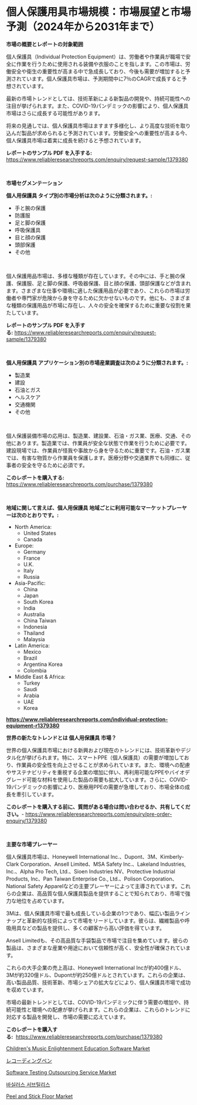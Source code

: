 <p><h1>個人保護用具市場規模：市場展望と市場予測（2024年から2031年まで）</h1></p><p><strong>市場の概要とレポートの対象範囲</strong></p>
<p><p>個人保護具（Individual Protection Equipment）は、労働者や作業員が職場で安全に作業を行うために使用される装備や衣服のことを指します。この市場は、労働安全や衛生の重要性が高まる中で急成長しており、今後も需要が増加すると予測されています。個人保護具市場は、予測期間中に7％のCAGRで成長すると予想されています。</p><p>最新の市場トレンドとしては、技術革新による新製品の開発や、持続可能性への注目が挙げられます。また、COVID-19パンデミックの影響により、個人保護具市場はさらに成長する可能性があります。</p><p>将来の見通しでは、個人保護具市場はますます多様化し、より高度な技術を取り込んだ製品が求められると予測されています。労働安全への重要性が高まる今、個人保護具市場は着実に成長を続けると予想されています。</p></p>
<p><strong>レポートのサンプル PDF を入手する:</strong> <a href="https://www.reliableresearchreports.com/enquiry/request-sample/1379380">https://www.reliableresearchreports.com/enquiry/request-sample/1379380</a></p>
<p>&nbsp;</p>
<p><strong>市場セグメンテーション</strong></p>
<p><strong>個人用保護具 タイプ別の市場分析は次のように分類されます。:</strong></p>
<p><ul><li>手と腕の保護</li><li>防護服</li><li>足と脚の保護</li><li>呼吸保護具</li><li>目と顔の保護</li><li>頭部保護</li><li>その他</li></ul></p>
<p>&nbsp;</p>
<p><p>個人保護用品市場は、多様な種類が存在しています。その中には、手と腕の保護、保護服、足と脚の保護、呼吸器保護、目と顔の保護、頭部保護などが含まれます。さまざまな仕事や環境に適した保護用品が必要であり、これらの市場は労働者や専門家が危険から身を守るために欠かせないものです。他にも、さまざまな種類の保護用品が市場に存在し、人々の安全を確保するために重要な役割を果たしています。</p></p>
<p><strong>レポートのサンプル PDF を入手する:</strong>&nbsp;<a href="https://www.reliableresearchreports.com/enquiry/request-sample/1379380">https://www.reliableresearchreports.com/enquiry/request-sample/1379380</a></p>
<p>&nbsp;</p>
<p><strong> 個人用保護具 アプリケーション別の市場産業調査は次のように分類されます。:</strong></p>
<p><ul><li>製造業</li><li>建設</li><li>石油とガス</li><li>ヘルスケア</li><li>交通機関</li><li>その他</li></ul></p>
<p>&nbsp;</p>
<p><p>個人保護装備市場の応用は、製造業、建設業、石油・ガス業、医療、交通、その他にあります。製造業では、作業員が安全な状態で作業を行うために必要です。建設現場では、作業員が怪我や事故から身を守るために重要です。石油・ガス業では、有害な物質から作業員を保護します。医療分野や交通業界でも同様に、従事者の安全を守るために必須です。</p></p>
<p><strong>このレポートを購入する:</strong>&nbsp; <a href="https://www.reliableresearchreports.com/purchase/1379380">https://www.reliableresearchreports.com/purchase/1379380</a></p>
<p>&nbsp;</p>
<p><strong>地域に関して言えば、個人用保護具 地域ごとに利用可能なマーケットプレーヤーは次のとおりです。:</strong></p>
<p><ul>
    <li>
        North America:
        <ul>
            <li>United States</li>
            <li>Canada</li>
        </ul>
    </li>
    <li>
        Europe:
        <ul>
            <li>Germany</li>
            <li>France</li>
            <li>U.K.</li>
            <li>Italy</li>
            <li>Russia</li>
        </ul>
    </li>
    <li>
        Asia-Pacific:
        <ul>
            <li>China</li>
            <li>Japan</li>
            <li>South Korea</li>
            <li>India</li>
            <li>Australia</li>
            <li>China Taiwan</li>
            <li>Indonesia</li>
            <li>Thailand</li>
            <li>Malaysia</li>
        </ul>
    </li>
    <li>
        Latin America:
        <ul>
            <li>Mexico</li>
            <li>Brazil</li>
            <li>Argentina Korea</li>
            <li>Colombia</li>
        </ul>
    </li>
    <li>
        Middle East & Africa:
        <ul>
            <li>Turkey</li>
            <li>Saudi</li>
            <li>Arabia</li>
            <li>UAE</li>
            <li>Korea</li>
        </ul>
    </li>
    </ul></p>
<p><strong><a href="https://www.reliableresearchreports.com/individual-protection-equipment-r1379380">https://www.reliableresearchreports.com/individual-protection-equipment-r1379380</a></strong>&nbsp;</p>
<p><strong>世界の新たなトレンドとは 個人用保護具 市場？</strong></p>
<p><p>世界の個人保護具市場における新興および現在のトレンドには、技術革新やデジタル化が挙げられます。特に、スマートPPE（個人保護具）の需要が増加しており、作業員の安全性を向上させることが求められています。また、環境への配慮やサステナビリティを重視する企業の増加に伴い、再利用可能なPPEやバイオデグレード可能な材料を使用した製品の需要も拡大しています。さらに、COVID-19パンデミックの影響により、医療用PPEの需要が急増しており、市場全体の成長を牽引しています。</p></p>
<p><strong>このレポートを購入する前に、質問がある場合は問い合わせるか、共有してください。</strong>- <a href="https://www.reliableresearchreports.com/enquiry/pre-order-enquiry/1379380">https://www.reliableresearchreports.com/enquiry/pre-order-enquiry/1379380</a></p>
<p>&nbsp;</p>
<p><strong>主要な市場プレーヤー</strong></p>
<p><p>個人保護具市場は、Honeywell International Inc.、Dupont、3M、Kimberly-Clark Corporation、Ansell Limited、MSA Safety Inc.、Lakeland Industries, Inc.、Alpha Pro Tech, Ltd.、Sioen Industries NV、Protective Industrial Products, Inc、Pan Taiwan Enterprise Co., Ltd.、Polison Corporation、National Safety Apparelなどの主要プレーヤーによって主導されています。これらの企業は、高品質な個人保護具製品を提供することで知られており、市場で強力な地位を占めています。</p><p>3Mは、個人保護具市場で最も成長している企業の1つであり、幅広い製品ラインナップと革新的な技術によって市場をリードしています。彼らは、繊維製品や呼吸用具などの製品を提供し、多くの顧客から高い評価を得ています。</p><p>Ansell Limitedも、その高品質な手袋製品で市場で注目を集めています。彼らの製品は、さまざまな産業や用途において信頼性が高く、安全性が確保されています。</p><p>これらの大手企業の売上高は、Honeywell International Incが約400億ドル、3Mが約320億ドル、Dupontが約250億ドルとされています。これらの企業は、高い製品品質、技術革新、市場シェアの拡大などにより、個人保護具市場で成功を収めています。</p><p>市場の最新トレンドとしては、COVID-19パンデミックに伴う需要の増加や、持続可能性と環境への配慮が挙げられます。これらの企業は、これらのトレンドに対応する製品を開発し、市場の需要に応えています。</p></p>
<p><strong>このレポートを購入する:</strong>&nbsp;&nbsp;<a href="https://www.reliableresearchreports.com/purchase/1379380">https://www.reliableresearchreports.com/purchase/1379380</a></p>
<p><p><a href="https://github.com/bobicer/Market-Research-Report-List-3/blob/main/childrens-music-enlightenment-education-software-market.md">Children's Music Enlightenment Education Software Market</a></p><p><a href="https://github.com/RudyBoyer2017/Market-Research-Report-List-1/blob/main/895579962447.md">レコーディングペン</a></p><p><a href="https://github.com/globismark/Market-Research-Report-List-3/blob/main/software-testing-outsourcing-service-market.md">Software Testing Outsourcing Service Market</a></p><p><a href="https://github.com/Tristiarton768456/Market-Research-Report-List-1/blob/main/315220761778.md">바실러스 서브틸리스</a></p><p><a href="https://issuu.com/reportprime-2/docs/peel-and-stick-floor-market-size-2030.pptx">Peel and Stick Floor Market</a></p></p>